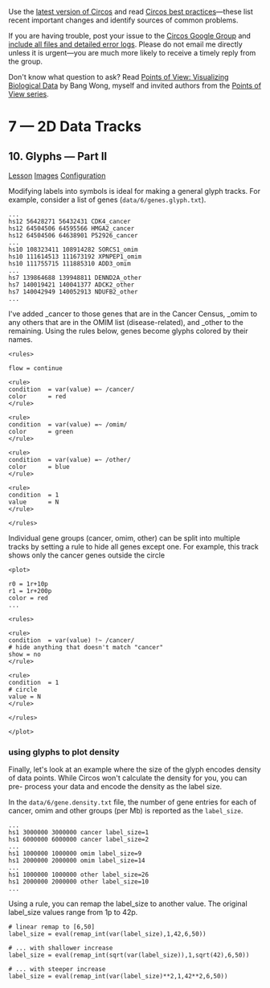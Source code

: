 Use the [latest version of Circos](/software/download/circos/) and read
[Circos best
practices](/documentation/tutorials/reference/best_practices/)—these list
recent important changes and identify sources of common problems.

If you are having trouble, post your issue to the [Circos Google
Group](https://groups.google.com/group/circos-data-visualization) and [include
all files and detailed error logs](/support/support/). Please do not email me
directly unless it is urgent—you are much more likely to receive a timely
reply from the group.

Don't know what question to ask? Read [Points of View: Visualizing Biological
Data](https://www.nature.com/nmeth/journal/v9/n12/full/nmeth.2258.html) by
Bang Wong, myself and invited authors from the [Points of View
series](https://mk.bcgsc.ca/pointsofview).

# 7 — 2D Data Tracks

## 10\. Glyphs — Part II

[Lesson](/documentation/tutorials/2d_tracks/glyphs_2/lesson)
[Images](/documentation/tutorials/2d_tracks/glyphs_2/images)
[Configuration](/documentation/tutorials/2d_tracks/glyphs_2/configuration)

Modifying labels into symbols is ideal for making a general glyph tracks. For
example, consider a list of genes (`data/6/genes.glyph.txt`).

    
    
    ...
    hs12 56428271 56432431 CDK4_cancer
    hs12 64504506 64595566 HMGA2_cancer
    hs12 64504506 64638901 P52926_cancer
    ...
    hs10 108323411 108914282 SORCS1_omim
    hs10 111614513 111673192 XPNPEP1_omim
    hs10 111755715 111885310 ADD3_omim
    ...
    hs7 139864688 139948811 DENND2A_other
    hs7 140019421 140041377 ADCK2_other
    hs7 140042949 140052913 NDUFB2_other
    ...
    

I've added _cancer to those genes that are in the Cancer Census, _omim to any
others that are in the OMIM list (disease-related), and _other to the
remaining. Using the rules below, genes become glyphs colored by their names.

    
    
    <rules>
    
    flow = continue
    
    <rule>
    condition  = var(value) =~ /cancer/
    color      = red
    </rule>
    
    <rule>
    condition  = var(value) =~ /omim/
    color      = green
    </rule>
    
    <rule>
    condition  = var(value) =~ /other/
    color      = blue
    </rule>
    
    <rule>
    condition  = 1
    value      = N
    </rule>
    
    </rules>
    

Individual gene groups (cancer, omim, other) can be split into multiple tracks
by setting a rule to hide all genes except one. For example, this track shows
only the cancer genes outside the circle

    
    
    <plot>
    
    r0 = 1r+10p
    r1 = 1r+200p
    color = red
    ...
    
    <rules>
    
    <rule>
    condition  = var(value) !~ /cancer/
    # hide anything that doesn't match "cancer"
    show = no
    </rule>
    
    <rule>
    condition  = 1
    # circle
    value = N
    </rule>
    
    </rules>
    
    </plot>
    

### using glyphs to plot density

Finally, let's look at an example where the size of the glyph encodes density
of data points. While Circos won't calculate the density for you, you can pre-
process your data and encode the density as the label size.

In the `data/6/gene.density.txt` file, the number of gene entries for each of
cancer, omim and other groups (per Mb) is reported as the `label_size`.

    
    
    ...
    hs1 3000000 3000000 cancer label_size=1
    hs1 6000000 6000000 cancer label_size=2
    ...
    hs1 1000000 1000000 omim label_size=9
    hs1 2000000 2000000 omim label_size=14
    ...
    hs1 1000000 1000000 other label_size=26
    hs1 2000000 2000000 other label_size=10
    ...
    

Using a rule, you can remap the label_size to another value. The original
label_size values range from 1p to 42p.

    
    
    # linear remap to [6,50]
    label_size = eval(remap_int(var(label_size),1,42,6,50))
    
    # ... with shallower increase
    label_size = eval(remap_int(sqrt(var(label_size)),1,sqrt(42),6,50))
    
    # ... with steeper increase
    label_size = eval(remap_int(var(label_size)**2,1,42**2,6,50))
    

